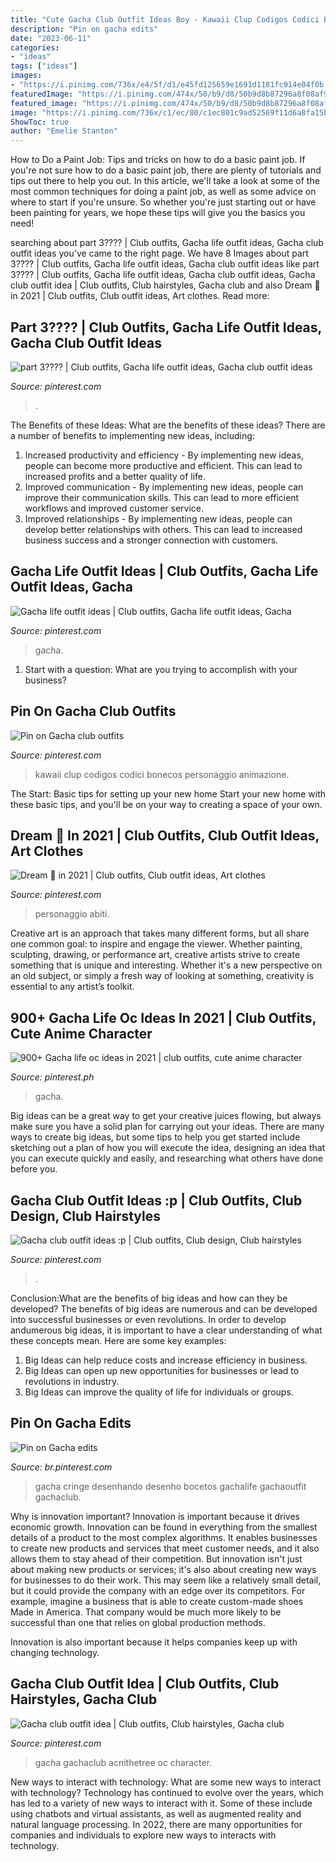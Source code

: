 ```yaml
---
title: "Cute Gacha Club Outfit Ideas Boy - Kawaii Clup Codigos Codici Bonecos Personaggio Animazione"
description: "Pin on gacha edits"
date: "2023-06-11"
categories:
- "ideas"
tags: ["ideas"]
images:
- "https://i.pinimg.com/736x/e4/5f/d1/e45fd125659e1691d1181fc914e04f0b.jpg"
featuredImage: "https://i.pinimg.com/474x/50/b9/d8/50b9d8b87296a8f08af9e6fb097ddb95.jpg"
featured_image: "https://i.pinimg.com/474x/50/b9/d8/50b9d8b87296a8f08af9e6fb097ddb95.jpg"
image: "https://i.pinimg.com/736x/c1/ec/80/c1ec801c9ad52569f11d6a8fa15b88a4.jpg"
ShowToc: true
author: "Emelie Stanton"
---
```



How to Do a Paint Job: Tips and tricks on how to do a basic paint job.
If you're not sure how to do a basic paint job, there are plenty of tutorials and tips out there to help you out. In this article, we'll take a look at some of the most common techniques for doing a paint job, as well as some advice on where to start if you're unsure. So whether you're just starting out or have been painting for years, we hope these tips will give you the basics you need!

	

		
searching about part 3???? | Club outfits, Gacha life outfit ideas, Gacha club outfit ideas you've came to the right page. We have 8 Images about part 3???? | Club outfits, Gacha life outfit ideas, Gacha club outfit ideas like part 3???? | Club outfits, Gacha life outfit ideas, Gacha club outfit ideas, Gacha club outfit idea | Club outfits, Club hairstyles, Gacha club and also Dream 💚 in 2021 | Club outfits, Club outfit ideas, Art clothes. Read more:
		
    
## Part 3???? | Club Outfits, Gacha Life Outfit Ideas, Gacha Club Outfit Ideas

<img loading=lazy src="https://i.pinimg.com/736x/f7/51/4e/f7514ea1795c5004dd2d3b81f3516880.jpg" onerror="this.onerror=null;this.src='https://tse4.mm.bing.net/th?id=OIP.LfKrukaJahz-Ki_yB1RXtwHaHy&amp;pid=15.1';" alt="part 3???? | Club outfits, Gacha life outfit ideas, Gacha club outfit ideas">

_Source: pinterest.com_

>. 

	

The Benefits of these Ideas: What are the benefits of these ideas?
There are a number of benefits to implementing new ideas, including: 
1. Increased productivity and efficiency - By implementing new ideas, people can become more productive and efficient. This can lead to increased profits and a better quality of life. 
2. Improved communication - By implementing new ideas, people can improve their communication skills. This can lead to more efficient workflows and improved customer service. 
3. Improved relationships - By implementing new ideas, people can develop better relationships with others. This can lead to increased business success and a stronger connection with customers.

    
## Gacha Life Outfit Ideas | Club Outfits, Gacha Life Outfit Ideas, Gacha

<img loading=lazy src="https://i.pinimg.com/736x/c1/ec/80/c1ec801c9ad52569f11d6a8fa15b88a4.jpg" onerror="this.onerror=null;this.src='https://tse2.mm.bing.net/th?id=OIP.sUqyMRydndl6uySnGAC1FAHaNL&amp;pid=15.1';" alt="Gacha life outfit ideas | Club outfits, Gacha life outfit ideas, Gacha">

_Source: pinterest.com_

>gacha. 

	

1. Start with a question: What are you trying to accomplish with your business?

    
## Pin On Gacha Club Outfits

<img loading=lazy src="https://i.pinimg.com/736x/e4/5f/d1/e45fd125659e1691d1181fc914e04f0b.jpg" onerror="this.onerror=null;this.src='https://tse3.mm.bing.net/th?id=OIP.OcTSDec1wP3bl33kUOgCfAHaHT&amp;pid=15.1';" alt="Pin on Gacha club outfits">

_Source: pinterest.com_

>kawaii clup codigos codici bonecos personaggio animazione. 

	

The Start: Basic tips for setting up your new home
Start your new home with these basic tips, and you'll be on your way to creating a space of your own.

    
## Dream 💚 In 2021 | Club Outfits, Club Outfit Ideas, Art Clothes

<img loading=lazy src="https://i.pinimg.com/736x/5a/d7/d1/5ad7d1dcb23053224708cb163507b8eb.jpg" onerror="this.onerror=null;this.src='https://tse4.mm.bing.net/th?id=OIP.hpbfAthUq2P07yIqtvvNIwHaFO&amp;pid=15.1';" alt="Dream 💚 in 2021 | Club outfits, Club outfit ideas, Art clothes">

_Source: pinterest.com_

>personaggio abiti. 

	

Creative art is an approach that takes many different forms, but all share one common goal: to inspire and engage the viewer. Whether painting, sculpting, drawing, or performance art, creative artists strive to create something that is unique and interesting. Whether it's a new perspective on an old subject, or simply a fresh way of looking at something, creativity is essential to any artist’s toolkit.

    
## 900+ Gacha Life Oc Ideas In 2021 | Club Outfits, Cute Anime Character

<img loading=lazy src="https://i.pinimg.com/474x/50/b9/d8/50b9d8b87296a8f08af9e6fb097ddb95.jpg" onerror="this.onerror=null;this.src='https://tse1.mm.bing.net/th?id=OIP.q-ryr0gfb7DHI5DR5X9U-wAAAA&amp;pid=15.1';" alt="900+ Gacha life oc ideas in 2021 | club outfits, cute anime character">

_Source: pinterest.ph_

>gacha. 

	

Big ideas can be a great way to get your creative juices flowing, but always make sure you have a solid plan for carrying out your ideas. There are many ways to create big ideas, but some tips to help you get started include sketching out a plan of how you will execute the idea, designing an idea that you can execute quickly and easily, and researching what others have done before you.

    
## Gacha Club Outfit Ideas :p | Club Outfits, Club Design, Club Hairstyles

<img loading=lazy src="https://i.pinimg.com/736x/cc/03/13/cc0313af50e9f6f0a2d3c77712c0a7b7.jpg" onerror="this.onerror=null;this.src='https://tse4.mm.bing.net/th?id=OIP.Bxh7sszexAF71u9DKpTbfAHaHU&amp;pid=15.1';" alt="Gacha club outfit ideas :p | Club outfits, Club design, Club hairstyles">

_Source: pinterest.com_

>. 

	

Conclusion:What are the benefits of big ideas and how can they be developed?
The benefits of big ideas are numerous and can be developed into successful businesses or even revolutions. In order to develop andumerous big ideas, it is important to have a clear understanding of what these concepts mean. Here are some key examples: 
1. Big Ideas can help reduce costs and increase efficiency in business. 
2. Big Ideas can open up new opportunities for businesses or lead to revolutions in industry. 
3. Big Ideas can improve the quality of life for individuals or groups.

    
## Pin On Gacha Edits

<img loading=lazy src="https://i.pinimg.com/736x/77/1f/c3/771fc34187b18e0be9c22eacf0c79c14.jpg" onerror="this.onerror=null;this.src='https://tse4.mm.bing.net/th?id=OIP._sMuaoo2iIK2fD2HUFhfKgHaMC&amp;pid=15.1';" alt="Pin on Gacha edits">

_Source: br.pinterest.com_

>gacha cringe desenhando desenho bocetos gachalife gachaoutfit gachaclub. 

	

Why is innovation important?
Innovation is important because it drives economic growth. Innovation can be found in everything from the smallest details of a product to the most complex algorithms. It enables businesses to create new products and services that meet customer needs, and it also allows them to stay ahead of their competition.
But innovation isn't just about making new products or services; it's also about creating new ways for businesses to do their work. This may seem like a relatively small detail, but it could provide the company with an edge over its competitors. For example, imagine a business that is able to create custom-made shoes Made in America. That company would be much more likely to be successful than one that relies on global production methods.

Innovation is also important because it helps companies keep up with changing technology.

    
## Gacha Club Outfit Idea | Club Outfits, Club Hairstyles, Gacha Club

<img loading=lazy src="https://i.pinimg.com/736x/f0/18/78/f01878ad0a1cb970067404db0f557694.jpg" onerror="this.onerror=null;this.src='https://tse4.mm.bing.net/th?id=OIP.OUFioUBhrB6HAycSrzzxuwHaHV&amp;pid=15.1';" alt="Gacha club outfit idea | Club outfits, Club hairstyles, Gacha club">

_Source: pinterest.com_

>gacha gachaclub acnithetree oc character. 

	

New ways to interact with technology: What are some new ways to interact with technology?
Technology has continued to evolve over the years, which has led to a variety of new ways to interact with it. Some of these include using chatbots and virtual assistants, as well as augmented reality and natural language processing. In 2022, there are many opportunities for companies and individuals to explore new ways to interacts with technology.


